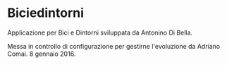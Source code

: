 # Biciedintorni
Applicazione per Bici e Dintorni sviluppata da Antonino Di Bella.

Messa in controllo di configurazione per gestirne l'evoluzione da Adriano Comai. 8 gennaio 2016.
